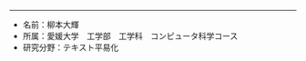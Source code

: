 <title>プロフィール</title>
<hr> 
<ul>
  <li>名前：柳本大輝
  <li>所属：愛媛大学　工学部　工学科　コンピュータ科学コース
  <li>研究分野：テキスト平易化
</ul>





<!--
**YanamotoDaiki/YanamotoDaiki** is a ✨ _special_ ✨ repository because its `README.md` (this file) appears on your GitHub profile.

Here are some ideas to get you started:

- 🔭 I’m currently working on ...
- 🌱 I’m currently learning ...
- 👯 I’m looking to collaborate on ...
- 🤔 I’m looking for help with ...
- 💬 Ask me about ...
- 📫 How to reach me: ...
- 😄 Pronouns: ...
- ⚡ Fun fact: ...
-->
